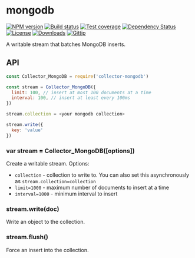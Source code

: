 
# mongodb

[![NPM version][npm-image]][npm-url]
[![Build status][travis-image]][travis-url]
[![Test coverage][coveralls-image]][coveralls-url]
[![Dependency Status][david-image]][david-url]
[![License][license-image]][license-url]
[![Downloads][downloads-image]][downloads-url]
[![Gittip][gittip-image]][gittip-url]

A writable stream that batches MongoDB inserts.

## API

```js
const Collector_MongoDB = require('collector-mongodb')

const stream = Collector_MongoDB({
  limit: 100, // insert at most 100 documents at a time
  interval: 100, // insert at least every 100ms
})

stream.collection = <your mongodb collection>

stream.write({
  key: 'value'
})
```

### var stream = Collector_MongoDB([options])

Create a writable stream. Options:

- `collection` - collection to write to. You can also set this asynchronously as `stream.collection=collection`
- `limit=1000` - maximum number of documents to insert at a time
- `interval=1000` - minimum interval to insert

### stream.write(doc)

Write an object to the collection.

### stream.flush()

Force an insert into the collection.

[npm-image]: https://img.shields.io/npm/v/mongodb.svg?style=flat-square
[npm-url]: https://npmjs.org/package/mongodb
[github-tag]: http://img.shields.io/github/tag/collectors/mongodb.svg?style=flat-square
[github-url]: https://github.com/collectors/mongodb/tags
[travis-image]: https://img.shields.io/travis/collectors/mongodb.svg?style=flat-square
[travis-url]: https://travis-ci.org/collectors/mongodb
[coveralls-image]: https://img.shields.io/coveralls/collectors/mongodb.svg?style=flat-square
[coveralls-url]: https://coveralls.io/r/collectors/mongodb
[david-image]: http://img.shields.io/david/collectors/mongodb.svg?style=flat-square
[david-url]: https://david-dm.org/collectors/mongodb
[license-image]: http://img.shields.io/npm/l/mongodb.svg?style=flat-square
[license-url]: LICENSE
[downloads-image]: http://img.shields.io/npm/dm/mongodb.svg?style=flat-square
[downloads-url]: https://npmjs.org/package/mongodb
[gittip-image]: https://img.shields.io/gratipay/jonathanong.svg?style=flat-square
[gittip-url]: https://gratipay.com/jonathanong/
